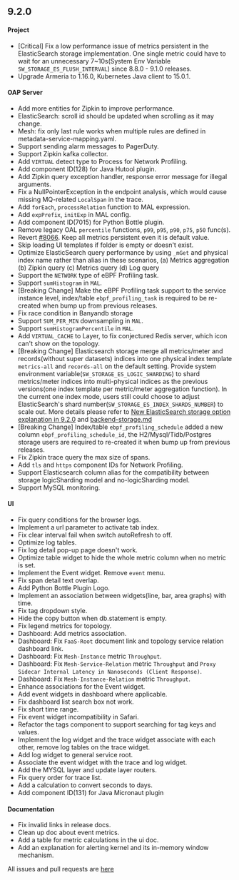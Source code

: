 ## 9.2.0

#### Project

* [Critical] Fix a low performance issue of metrics persistent in the ElasticSearch storage implementation. One single
  metric could have to wait for an unnecessary 7~10s(System Env Variable `SW_STORAGE_ES_FLUSH_INTERVAL`) since 8.8.0 -
  9.1.0 releases.
* Upgrade Armeria to 1.16.0, Kubernetes Java client to 15.0.1.

#### OAP Server

* Add more entities for Zipkin to improve performance.
* ElasticSearch: scroll id should be updated when scrolling as it may change.
* Mesh: fix only last rule works when multiple rules are defined in metadata-service-mapping.yaml.
* Support sending alarm messages to PagerDuty.
* Support Zipkin kafka collector.
* Add `VIRTUAL` detect type to Process for Network Profiling.
* Add component ID(128) for Java Hutool plugin.
* Add Zipkin query exception handler, response error message for illegal arguments.
* Fix a NullPointerException in the endpoint analysis, which would cause missing MQ-related `LocalSpan` in the trace.
* Add `forEach`, `processRelation` function to MAL expression.
* Add `expPrefix`, `initExp` in MAL config.
* Add component ID(7015) for Python Bottle plugin.
* Remove legacy OAL `percentile` functions, `p99`, `p95`, `p90`, `p75`, `p50` func(s).
* Revert [#8066](https://github.com/apache/skywalking/pull/8066). Keep all metrics persistent even it is default value.
* Skip loading UI templates if folder is empty or doesn't exist.
* Optimize ElasticSearch query performance by using `_mGet` and physical index name rather than alias in these
  scenarios,  (a) Metrics aggregation (b) Zipkin query (c) Metrics query (d) Log query
* Support the `NETWORK` type of eBPF Profiling task.
* Support `sumHistogram` in `MAL`.
* [Breaking Change] Make the eBPF Profiling task support to the service instance level,
  index/table `ebpf_profiling_task` is required to be re-created when bump up from previous releases.
* Fix race condition in Banyandb storage
* Support `SUM_PER_MIN` downsampling in `MAL`.
* Support `sumHistogramPercentile` in `MAL`.
* Add `VIRTUAL_CACHE` to Layer, to fix conjectured Redis server, which icon can't show on the topology.
* [Breaking Change] Elasticsearch storage merge all metrics/meter and records(without super datasets) indices into one
  physical index template `metrics-all` and `records-all` on the default setting.
  Provide system environment variable(`SW_STORAGE_ES_LOGIC_SHARDING`) to shard metrics/meter indices into
  multi-physical indices as the previous versions(one index template per metric/meter aggregation function).
  In the current one index mode, users still could choose to adjust ElasticSearch's shard
  number(`SW_STORAGE_ES_INDEX_SHARDS_NUMBER`) to scale out.
  More details please refer to [New ElasticSearch storage option explanation in 9.2.0](../FAQ/New-ElasticSearch-storage-option-explanation-in-9.2.0.md)
  and [backend-storage.md](../setup/backend/backend-storage.md)
* [Breaking Change] Index/table `ebpf_profiling_schedule` added a new column `ebpf_profiling_schedule_id`,
  the H2/Mysql/Tidb/Postgres storage users are required to re-created it when bump up from previous releases.
* Fix Zipkin trace query the max size of spans.
* Add `tls` and `https` component IDs for Network Profiling.
* Support Elasticsearch column alias for the compatibility between storage logicSharding model and no-logicSharding model.
* Support MySQL  monitoring.

#### UI

* Fix query conditions for the browser logs.
* Implement a url parameter to activate tab index.
* Fix clear interval fail when switch autoRefresh to off.
* Optimize log tables.
* Fix log detail pop-up page doesn't work.
* Optimize table widget to hide the whole metric column when no metric is set.
* Implement the Event widget. Remove `event` menu.
* Fix span detail text overlap.
* Add Python Bottle Plugin Logo.
* Implement an association between widgets(line, bar, area graphs) with time.
* Fix tag dropdown style.
* Hide the copy button when db.statement is empty.
* Fix legend metrics for topology.
* Dashboard: Add metrics association.
* Dashboard: Fix `FaaS-Root` document link and topology service relation dashboard link.
* Dashboard: Fix `Mesh-Instance` metric `Throughput`.
* Dashboard: Fix `Mesh-Service-Relation` metric `Throughput`
  and `Proxy Sidecar Internal Latency in Nanoseconds (Client Response)`.
* Dashboard: Fix `Mesh-Instance-Relation` metric `Throughput`.
* Enhance associations for the Event widget.
* Add event widgets in dashboard where applicable.
* Fix dashboard list search box not work.
* Fix short time range.
* Fix event widget incompatibility in Safari.
* Refactor the tags component to support searching for tag keys and values.
* Implement the log widget and the trace widget associate with each other, remove log tables on the trace widget.
* Add log widget to general service root.
* Associate the event widget with the trace and log widget.
* Add the MYSQL layer and update layer routers.
* Fix query order for trace list.
* Add a calculation to convert seconds to days.
* Add component ID(131) for Java Micronaut plugin

#### Documentation

* Fix invalid links in release docs.
* Clean up doc about event metrics.
* Add a table for metric calculations in the ui doc.
* Add an explanation for alerting kernel and its in-memory window mechanism.

All issues and pull requests are [here](https://github.com/apache/skywalking/milestone/136?closed=1)
